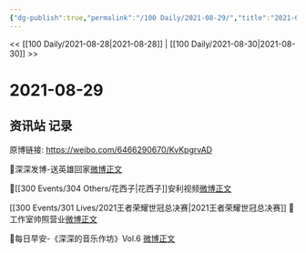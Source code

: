 ```yaml
---
{"dg-publish":true,"permalink":"/100 Daily/2021-08-29/","title":"2021-08-29","created":"2023-04-10T14:01:46.919+08:00","updated":"2023-04-10T14:02:16.057+08:00"}
---
```



<< [[100 Daily/2021-08-28\|2021-08-28]] | [[100 Daily/2021-08-30\|2021-08-30]] >>

# 2021-08-29

## 资讯站 记录

原博链接: https://weibo.com/6466290670/KvKpgrvAD

💫深深发博-送英雄回家[微博正文](https://weibo.com/detail/4675492785949556)

💫[[300 Events/304 Others/花西子\|花西子]]安利视频[微博正文](https://weibo.com/detail/4675505583032927)

[[300 Events/301 Lives/2021王者荣耀世冠总决赛\|2021王者荣耀世冠总决赛]]
💫工作室帅照营业[微博正文](https://weibo.com/detail/4675569688250632)

🌟每日早安-《深深的音乐作坊》Vol.6 [微博正文](https://weibo.com/detail/4675463018971941)
